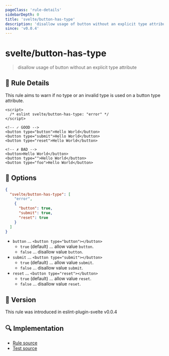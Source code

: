 ```yaml
---
pageClass: 'rule-details'
sidebarDepth: 0
title: 'svelte/button-has-type'
description: 'disallow usage of button without an explicit type attribute'
since: 'v0.0.4'
---
```


# svelte/button-has-type

> disallow usage of button without an explicit type attribute

## :book: Rule Details

This rule aims to warn if no type or an invalid type is used on a button type attribute.

<ESLintCodeBlock>

<!--eslint-skip-->

```svelte
<script>
  /* eslint svelte/button-has-type: "error" */
</script>

<!-- ✓ GOOD -->
<button type="button">Hello World</button>
<button type="submit">Hello World</button>
<button type="reset">Hello World</button>

<!-- ✗ BAD -->
<button>Hello World</button>
<button type="">Hello World</button>
<button type="foo">Hello World</button>
```

</ESLintCodeBlock>

## :wrench: Options

```json
{
  "svelte/button-has-type": [
    "error",
    {
      "button": true,
      "submit": true,
      "reset": true
    }
  ]
}
```

- `button` ... `<button type="button"></button>`
  - `true` (default) ... allow value `button`.
  - `false` ... disallow value `button`.
- `submit` ... `<button type="submit"></button>`
  - `true` (default) ... allow value `submit`.
  - `false` ... disallow value `submit`.
- `reset` ... `<button type="reset"></button>`
  - `true` (default) ... allow value `reset`.
  - `false` ... disallow value `reset`.

## :rocket: Version

This rule was introduced in eslint-plugin-svelte v0.0.4

## :mag: Implementation

- [Rule source](https://github.com/sveltejs/eslint-plugin-svelte/blob/main/packages/eslint-plugin-svelte/src/rules/button-has-type.ts)
- [Test source](https://github.com/sveltejs/eslint-plugin-svelte/blob/main/packages/eslint-plugin-svelte/tests/src/rules/button-has-type.ts)
